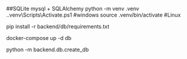 ##SQLite  mysql + SQLAlchemy
python -m venv .venv
.\.venv\Scripts\Activate.ps1  #windows
source .venv/bin/activate  #Linux

pip install -r backend/db/requirements.txt

docker-compose up -d db

python -m backend.db.create_db
